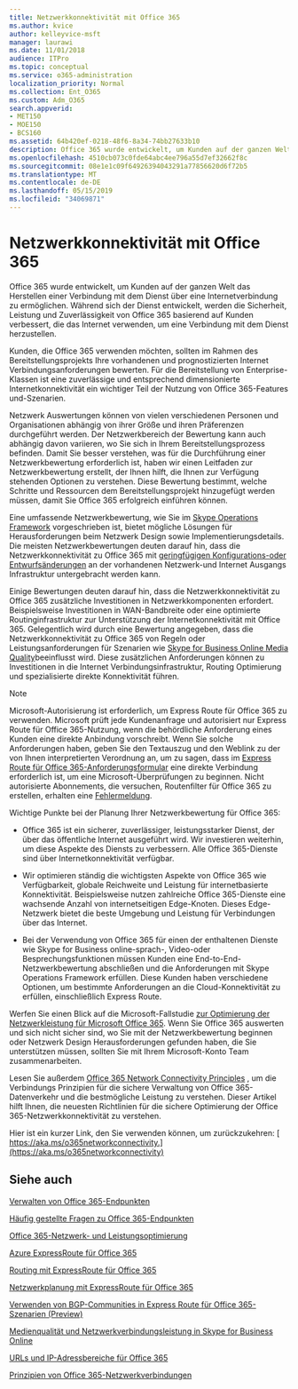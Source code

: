 ```yaml
---
title: Netzwerkkonnektivität mit Office 365
ms.author: kvice
author: kelleyvice-msft
manager: laurawi
ms.date: 11/01/2018
audience: ITPro
ms.topic: conceptual
ms.service: o365-administration
localization_priority: Normal
ms.collection: Ent_O365
ms.custom: Adm_O365
search.appverid:
- MET150
- MOE150
- BCS160
ms.assetid: 64b420ef-0218-48f6-8a34-74bb27633b10
description: Office 365 wurde entwickelt, um Kunden auf der ganzen Welt das Herstellen einer Verbindung mit dem Dienst über eine Internetverbindung zu ermöglichen. Während sich der Dienst entwickelt, werden die Sicherheit, Leistung und Zuverlässigkeit von Office 365 basierend auf Kunden verbessert, die das Internet verwenden, um eine Verbindung mit dem Dienst herzustellen.
ms.openlocfilehash: 4510cb073c0fde64abc4ee796a55d7ef32662f8c
ms.sourcegitcommit: 08e1e1c09f64926394043291a77856620d6f72b5
ms.translationtype: MT
ms.contentlocale: de-DE
ms.lasthandoff: 05/15/2019
ms.locfileid: "34069871"
---
```

# <a name="network-connectivity-to-office-365"></a>Netzwerkkonnektivität mit Office 365

Office 365 wurde entwickelt, um Kunden auf der ganzen Welt das Herstellen einer Verbindung mit dem Dienst über eine Internetverbindung zu ermöglichen. Während sich der Dienst entwickelt, werden die Sicherheit, Leistung und Zuverlässigkeit von Office 365 basierend auf Kunden verbessert, die das Internet verwenden, um eine Verbindung mit dem Dienst herzustellen.
  
Kunden, die Office 365 verwenden möchten, sollten im Rahmen des Bereitstellungsprojekts Ihre vorhandenen und prognostizierten Internet Verbindungsanforderungen bewerten. Für die Bereitstellung von Enterprise-Klassen ist eine zuverlässige und entsprechend dimensionierte Internetkonnektivität ein wichtiger Teil der Nutzung von Office 365-Features und-Szenarien.
  
Netzwerk Auswertungen können von vielen verschiedenen Personen und Organisationen abhängig von ihrer Größe und ihren Präferenzen durchgeführt werden. Der Netzwerkbereich der Bewertung kann auch abhängig davon variieren, wo Sie sich in Ihrem Bereitstellungsprozess befinden. Damit Sie besser verstehen, was für die Durchführung einer Netzwerkbewertung erforderlich ist, haben wir einen Leitfaden zur Netzwerkbewertung erstellt, der Ihnen hilft, die Ihnen zur Verfügung stehenden Optionen zu verstehen. Diese Bewertung bestimmt, welche Schritte und Ressourcen dem Bereitstellungsprojekt hinzugefügt werden müssen, damit Sie Office 365 erfolgreich einführen können.
  
Eine umfassende Netzwerkbewertung, wie Sie im [Skype Operations Framework](https://www.skypeoperationsframework.com/) vorgeschrieben ist, bietet mögliche Lösungen für Herausforderungen beim Netzwerk Design sowie Implementierungsdetails. Die meisten Netzwerkbewertungen deuten darauf hin, dass die Netzwerkkonnektivität zu Office 365 mit [geringfügigen Konfigurations-oder Entwurfsänderungen](https://aka.ms/manageo365endpoints) an der vorhandenen Netzwerk-und Internet Ausgangs Infrastruktur untergebracht werden kann.

Einige Bewertungen deuten darauf hin, dass die Netzwerkkonnektivität zu Office 365 zusätzliche Investitionen in Netzwerkkomponenten erfordert. Beispielsweise Investitionen in WAN-Bandbreite oder eine optimierte Routinginfrastruktur zur Unterstützung der Internetkonnektivität mit Office 365. Gelegentlich wird durch eine Bewertung angegeben, dass die Netzwerkkonnektivität zu Office 365 von Regeln oder Leistungsanforderungen für Szenarien wie [Skype for Business Online Media Quality](https://support.office.com/article/Media-Quality-and-Network-Connectivity-Performance-in-Skype-for-Business-Online-5fe3e01b-34cf-44e0-b897-b0b2a83f0917)beeinflusst wird. Diese zusätzlichen Anforderungen können zu Investitionen in die Internet Verbindungsinfrastruktur, Routing Optimierung und spezialisierte direkte Konnektivität führen.
  
> [!NOTE]
> Microsoft-Autorisierung ist erforderlich, um Express Route für Office 365 zu verwenden. Microsoft prüft jede Kundenanfrage und autorisiert nur Express Route für Office 365-Nutzung, wenn die behördliche Anforderung eines Kunden eine direkte Anbindung vorschreibt. Wenn Sie solche Anforderungen haben, geben Sie den Textauszug und den Weblink zu der von Ihnen interpretierten Verordnung an, um zu sagen, dass im [Express Route für Office 365-Anforderungsformular](https://aka.ms/O365ERReview) eine direkte Verbindung erforderlich ist, um eine Microsoft-Überprüfungen zu beginnen. Nicht autorisierte Abonnements, die versuchen, Routenfilter für Office 365 zu erstellen, erhalten eine [Fehlermeldung](https://support.microsoft.com/kb/3181709).
  
Wichtige Punkte bei der Planung Ihrer Netzwerkbewertung für Office 365:
  
- Office 365 ist ein sicherer, zuverlässiger, leistungsstarker Dienst, der über das öffentliche Internet ausgeführt wird. Wir investieren weiterhin, um diese Aspekte des Diensts zu verbessern. Alle Office 365-Dienste sind über Internetkonnektivität verfügbar.

- Wir optimieren ständig die wichtigsten Aspekte von Office 365 wie Verfügbarkeit, globale Reichweite und Leistung für internetbasierte Konnektivität. Beispielsweise nutzen zahlreiche Office 365-Dienste eine wachsende Anzahl von internetseitigen Edge-Knoten. Dieses Edge-Netzwerk bietet die beste Umgebung und Leistung für Verbindungen über das Internet.

- Bei der Verwendung von Office 365 für einen der enthaltenen Dienste wie Skype for Business online-sprach-, Video-oder Besprechungsfunktionen müssen Kunden eine End-to-End-Netzwerkbewertung abschließen und die Anforderungen mit Skype Operations Framework erfüllen. Diese Kunden haben verschiedene Optionen, um bestimmte Anforderungen an die Cloud-Konnektivität zu erfüllen, einschließlich Express Route.

Werfen Sie einen Blick auf die Microsoft-Fallstudie [zur Optimierung der Netzwerkleistung für Microsoft Office 365](https://msdn.microsoft.com/en-us/library/mt450488.aspx). Wenn Sie Office 365 auswerten und sich nicht sicher sind, wo Sie mit der Netzwerkbewertung beginnen oder Netzwerk Design Herausforderungen gefunden haben, die Sie unterstützen müssen, sollten Sie mit Ihrem Microsoft-Konto Team zusammenarbeiten.
  
Lesen Sie außerdem [Office 365 Network Connectivity Principles](https://aka.ms/o365networkingprinciples) , um die Verbindungs Prinzipien für die sichere Verwaltung von Office 365-Datenverkehr und die bestmögliche Leistung zu verstehen. Dieser Artikel hilft Ihnen, die neuesten Richtlinien für die sichere Optimierung der Office 365-Netzwerkkonnektivität zu verstehen.
  
Hier ist ein kurzer Link, den Sie verwenden können, um zurückzukehren: [ https://aka.ms/o365networkconnectivity.](https://aka.ms/o365networkconnectivity)
  
## <a name="see-also"></a>Siehe auch

[Verwalten von Office 365-Endpunkten](https://support.office.com/article/99cab9d4-ef59-4207-9f2b-3728eb46bf9a)
  
[Häufig gestellte Fragen zu Office 365-Endpunkten](https://support.office.com/article/d4088321-1c89-4b96-9c99-54c75cae2e6d)
  
[Office 365-Netzwerk- und Leistungsoptimierung](network-planning-and-performance.md)
  
[Azure ExpressRoute für Office 365](azure-expressroute.md)
  
[Routing mit ExpressRoute für Office 365](routing-with-expressroute.md)
  
[Netzwerkplanung mit ExpressRoute für Office 365](network-planning-with-expressroute.md)
  
[Verwenden von BGP-Communities in Express Route für Office 365-Szenarien (Preview)](bgp-communities-in-expressroute.md)
  
[Medienqualität und Netzwerkverbindungsleistung in Skype for Business Online](https://support.office.com/article/5fe3e01b-34cf-44e0-b897-b0b2a83f0917)
  
[URLs und IP-Adressbereiche für Office 365](https://support.office.com/article/8548a211-3fe7-47cb-abb1-355ea5aa88a2)
  
[Prinzipien von Office 365-Netzwerkverbindungen](https://aka.ms/o365networkingprinciples)
